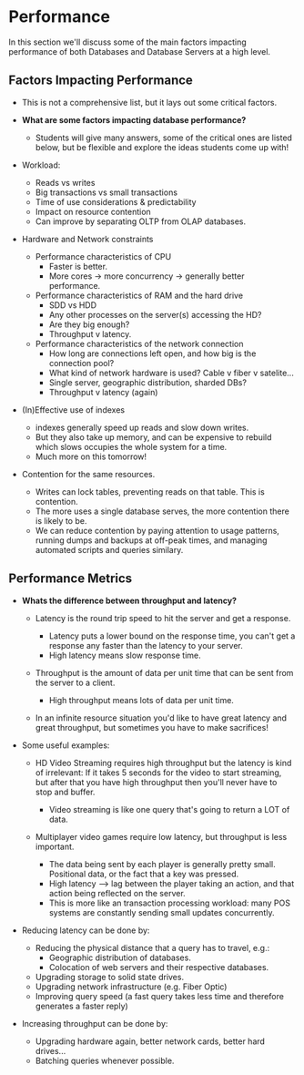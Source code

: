 # Performance

In this section we'll discuss some of the main factors impacting performance of both Databases and Database Servers at a high level.

## Factors Impacting Performance

* This is not a comprehensive list, but it lays out some critical factors.

* **What are some factors impacting database performance?**
    * Students will give many answers, some of the critical ones are listed below, but be flexible and explore the ideas students come up with!

* Workload:
    * Reads vs writes
    * Big transactions vs small transactions
    * Time of use considerations & predictability
    * Impact on resource contention
    * Can improve by separating OLTP from OLAP databases.

* Hardware and Network constraints
    * Performance characteristics of CPU
        * Faster is better.
        * More cores -> more concurrency -> generally better performance.
    * Performance characteristics of RAM and the hard drive
        * SDD vs HDD
        * Any other processes on the server(s) accessing the HD?
        * Are they big enough?
        * Throughput v latency.
    * Performance characteristics of the network connection
        * How long are connections left open, and how big is the connection pool?
        * What kind of network hardware is used? Cable v fiber v satelite...
        * Single server, geographic distribution, sharded DBs?
        * Throughput v latency (again)

* (In)Effective use of indexes
    * indexes generally speed up reads and slow down writes.
    * But they also take up memory, and can be expensive to rebuild which slows occupies the whole system for a time.
    * Much more on this tomorrow!

* Contention for the same resources.
    * Writes can lock tables, preventing reads on that table. This is contention.
    * The more uses a single database serves, the more contention there is likely to be.
    * We can reduce contention by paying attention to usage patterns, running dumps and backups at off-peak times, and managing automated scripts and queries similary.

## Performance Metrics

* **Whats the difference between throughput and latency?**
    * Latency is the round trip speed to hit the server and get a response.
        * Latency puts a lower bound on the response time, you can't get a response any faster than the latency to your server.
        * High latency means slow response time.
    * Throughput is the amount of data per unit time that can be sent from the server to a client.
        * High throughput means lots of data per unit time.

    * In an infinite resource situation you'd like to have great latency and great throughput, but sometimes you have to make sacrifices!

* Some useful examples:
    * HD Video Streaming requires high throughput but the latency is kind of irrelevant: If it takes 5 seconds for the video to start streaming, but after that you have high throughput then you'll never have to stop and buffer.
        * Video streaming is like one query that's going to return a LOT of data.

    * Multiplayer video games require low latency, but throughput is less important.
        * The data being sent by each player is generally pretty small. Positional data, or the fact that a key was pressed.
        * High latency --> lag between the player taking an action, and that action being reflected on the server.
        * This is more like an transaction processing workload: many POS systems are constantly sending small updates concurrently.

* Reducing latency can be done by:
    * Reducing the physical distance that a query has to travel, e.g.:
        * Geographic distribution of databases.
        * Colocation of web servers and their respective databases.
    * Upgrading storage to solid state drives.
    * Upgrading network infrastructure (e.g. Fiber Optic)
    * Improving query speed (a fast query takes less time and therefore generates a faster reply)

* Increasing throughput can be done by:
    * Upgrading hardware again, better network cards, better hard drives...
    * Batching queries whenever possible.